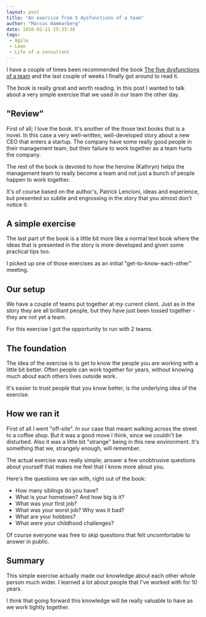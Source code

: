 ```yaml
---
layout: post
title: "An exercise from 5 dysfunctions of a team"
author: "Marcus Hammarberg"
date: 2016-02-21 15:33:38
tags:
 - Agile
 - Lean
 - Life of a consultant
---
```


I have a couple of times been recommended the book [The five dysfunctions of a team](http://www.amazon.com/The-Five-Dysfunctions-Team-Leadership/dp/0787960756) and the last couple of weeks I finally got around to read it.

The book is really great and worth reading. In this post I wanted to talk about a very simple exercise that we used in our team the other day.

<!-- excerpt-end -->

## "Review"

First of all; I love the book. It's another of the those text books that is a novel. In this case a very well-written, well-developed story about a new CEO that enters a startup. The company have some really good people in their management team, but their failure to work together as a team hurts the company.

The rest of the book is devoted to how the heroine (Kathryn) helps the management team to really become a team and not just a bunch of people happen to work together.

It's of course based on the author's, Patrick Lencioni, ideas and experience, but presented so subtle and engrossing in the story that you almost don't notice it.

## A simple exercise

The last part of the book is a little bit more like a normal text book where the ideas that is presented in the story is more developed and given some practical tips too.

I picked up one of those exercises as an initial "get-to-know-each-other" meeting.

## Our setup

We have a couple of teams put together at my current client. Just as in the story they are all brilliant people, but they have just been tossed together - they are not yet a team.

For this exercise I got the opportunity to run with 2 teams.

## The foundation

The idea of the exercise is to get to know the people you are working with a little bit better. Often people can work together for years, without knowing much about each others lives outside work.

It's easier to trust people that you know better, is the underlying idea of the exercise.

## How we ran it

First of all I went "off-site". In our case that meant walking across the street to a coffee shop. But it was a good move I think, since we couldn't be disturbed. Also it was a little bit "strange" being in this new environment. It's something that we, strangely enough, will remember.

The actual exercise was really simple; answer a few unobtrusive questions about yourself that makes me feel that I know more about you.

Here's the questions we ran with, right out of the book:

* How many siblings do you have?
* What is your hometown? And how big is it?
* What was your first job?
* What was your worst job? Why was it bad?
* What are your hobbies?
* What were your childhood challenges?

Of course everyone was free to skip questions that felt uncomfortable to answer in public.

## Summary

This simple exercise actually made our knowledge about each other whole person much wider. I learned a lot about people that I've worked with for 10 years.

I think that going forward this knowledge will be really valuable to have as we work tightly together.
